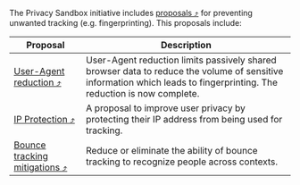The Privacy Sandbox initiative includes [proposals &#10548;](https://developers.google.com/privacy-sandbox/overview/web?hl=en#what_are_the_privacy_sandbox_proposals) for preventing unwanted tracking (e.g. fingerprinting). This proposals include:

| Proposal                                                                                                                      | Description                                                                                                                                                           |
|-------------------------------------------------------------------------------------------------------------------------------|-----------------------------------------------------------------------------------------------------------------------------------------------------------------------|
| [User-Agent reduction &#10548;](https://developers.google.com/privacy-sandbox/protections/user-agent)                         | User-Agent reduction limits passively shared browser data to reduce the volume of sensitive information which leads to fingerprinting. The reduction is now complete. |
| [IP Protection &#10548;](https://developers.google.com/privacy-sandbox/protections/ip-protection)                             | A proposal to improve user privacy by protecting their IP address from being used for tracking.                                                                      |
| [Bounce tracking mitigations &#10548;](https://developers.google.com/privacy-sandbox/protections/bounce-tracking-mitigations) | Reduce or eliminate the ability of bounce tracking to recognize people across contexts.                                                                               |
